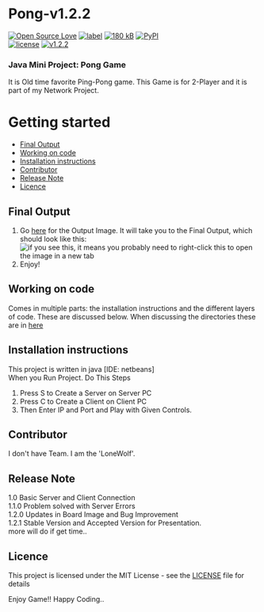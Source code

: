 # Pong-v1.2.2
[![Open Source Love](https://badges.frapsoft.com/os/v2/open-source.svg?v=103)](https://github.com/ellerbrock/open-source-badges/)
[![label](https://img.shields.io/github/issues-raw/badges/shields/website.svg)]()
[![180 kB](https://img.shields.io/github/size/webcaetano/craft/build/craft.min.js.svg)]()
[![PyPI](https://img.shields.io/pypi/status/Django.svg)]()  
[![license](https://img.shields.io/github/license/mashape/apistatus.svg)]()
[![v1.2.2](https://img.shields.io/github/release/qubyte/rubidium.svg)]()

### Java Mini Project: Pong Game <br />
It is Old time favorite Ping-Pong game. This Game is for 2-Player and it is part of my Network Project. <br />

# Getting started
* [Final Output](#final-output)
* [Working on code](#working-on-code)
 * [Installation instructions](#installation-instructions)
 * [Contributor](#contributor)
 * [Release Note](#release-note)
 * [Licence](#licence)

## Final Output

1. Go [here](https://github.com/Jignesh-81726/Pong-v1.2.1/blob/master/background_pong2.png) for the Output Image. It will take you to the Final Output, which should look like this: ![if you see this, it means you probably need to right-click this to open the image in a new tab](../master/background_pong2.png)
2. Enjoy!

## Working on code

Comes in multiple parts: the installation instructions and the different layers of code. These are discussed below. When discussing the directories these are in [here](../master/STRUCTURE.md) 

## Installation instructions

This project is written in java [IDE: netbeans] <br />
When you Run Project. Do This Steps <br />
1. Press S to Create a Server on Server PC
2. Press C to Create a Client on Client PC
3. Then Enter IP and Port and Play with Given Controls. 

## Contributor

I don't have Team. I am the 'LoneWolf'. <br />

## Release Note

1.0 Basic Server and Client Connection<br />
1.1.0 Problem solved with Server Errors<br />
1.2.0 Updates in Board Image and Bug Improvement<br />
1.2.1 Stable Version and Accepted Version for Presentation. <br />
more will do if get time..<br />

## Licence

This project is licensed under the MIT License - see the [LICENSE](../master/LICENSE) file for details<br />

Enjoy Game!! Happy Coding..
